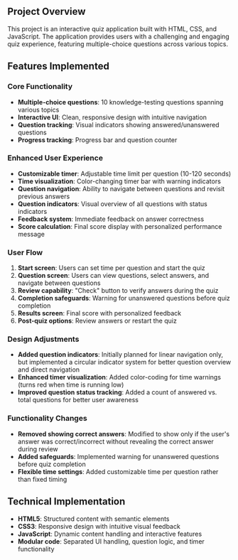 ## Project Overview
This project is an interactive quiz application built with HTML, CSS, and JavaScript. The application provides users with a challenging and engaging quiz experience, featuring multiple-choice questions across various topics.

## Features Implemented
### Core Functionality
- **Multiple-choice questions**: 10 knowledge-testing questions spanning various topics
- **Interactive UI**: Clean, responsive design with intuitive navigation
- **Question tracking**: Visual indicators showing answered/unanswered questions
- **Progress tracking**: Progress bar and question counter

### Enhanced User Experience
- **Customizable timer**: Adjustable time limit per question (10-120 seconds)
- **Time visualization**: Color-changing timer bar with warning indicators
- **Question navigation**: Ability to navigate between questions and revisit previous answers
- **Question indicators**: Visual overview of all questions with status indicators
- **Feedback system**: Immediate feedback on answer correctness
- **Score calculation**: Final score display with personalized performance message

### User Flow
1. **Start screen**: Users can set time per question and start the quiz
2. **Question screen**: Users can view questions, select answers, and navigate between questions
3. **Review capability**: "Check" button to verify answers during the quiz
4. **Completion safeguards**: Warning for unanswered questions before quiz completion
5. **Results screen**: Final score with personalized feedback
6. **Post-quiz options**: Review answers or restart the quiz

### Design Adjustments
- **Added question indicators**: Initially planned for linear navigation only, but implemented a circular indicator system for better question overview and direct navigation
- **Enhanced timer visualization**: Added color-coding for time warnings (turns red when time is running low)
- **Improved question status tracking**: Added a count of answered vs. total questions for better user awareness

### Functionality Changes
- **Removed showing correct answers**: Modified to show only if the user's answer was correct/incorrect without revealing the correct answer during review
- **Added safeguards**: Implemented warning for unanswered questions before quiz completion
- **Flexible time settings**: Added customizable time per question rather than fixed timing

## Technical Implementation
- **HTML5**: Structured content with semantic elements
- **CSS3**: Responsive design with intuitive visual feedback
- **JavaScript**: Dynamic content handling and interactive features
- **Modular code**: Separated UI handling, question logic, and timer functionality




